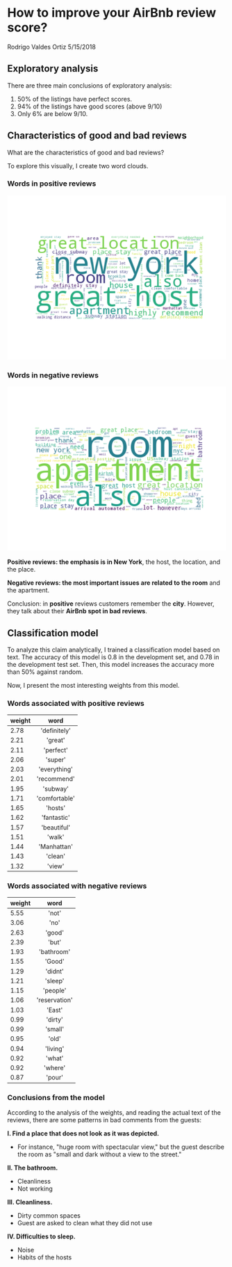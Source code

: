 How to improve your AirBnb review score?
================
Rodrigo Valdes Ortiz
5/15/2018

Exploratory analysis
--------------------

There are three main conclusions of exploratory analysis:

1.  50% of the listings have perfect scores.
2.  94% of the listings have good scores (above 9/10)
3.  Only 6% are below 9/10.

Characteristics of good and bad reviews
---------------------------------------

What are the characteristics of good and bad reviews?

To explore this visually, I create two word clouds.

### Words in positive reviews

![](images/positive_words.png?raw=true)

### Words in negative reviews

![](images/negative_words.png?raw=true)

**Positive reviews: the emphasis is in New York**, the host, the location, and the place.

**Negative reviews: the most important issues are related to the room** and the apartment.

Conclusion: in **positive** reviews customers remember the **city**. However, they talk about their **AirBnb spot in bad reviews**.

Classification model
--------------------

To analyze this claim analytically, I trained a classification model based on text. The accuracy of this model is 0.8 in the development set, and 0.78 in the development test set. Then, this model increases the accuracy more than 50% against random.

Now, I present the most interesting weights from this model.

### Words associated with positive reviews

| weight |      word     |
|--------|:-------------:|
| 2.78   |  'definitely' |
| 2.21   |    'great'    |
| 2.11   |   'perfect'   |
| 2.06   |    'super'    |
| 2.03   |  'everything' |
| 2.01   |  'recommend'  |
| 1.95   |    'subway'   |
| 1.71   | 'comfortable' |
| 1.65   |    'hosts'    |
| 1.62   |  'fantastic'  |
| 1.57   |  'beautiful'  |
| 1.51   |     'walk'    |
| 1.44   |  'Manhattan'  |
| 1.43   |    'clean'    |
| 1.32   |     'view'    |

### Words associated with negative reviews

| weight |      word     |
|--------|:-------------:|
| 5.55   |     'not'     |
| 3.06   |      'no'     |
| 2.63   |     'good'    |
| 2.39   |     'but'     |
| 1.93   |   'bathroom'  |
| 1.55   |     'Good'    |
| 1.29   |    'didnt'    |
| 1.21   |    'sleep'    |
| 1.15   |    'people'   |
| 1.06   | 'reservation' |
| 1.03   |     'East'    |
| 0.99   |    'dirty'    |
| 0.99   |    'small'    |
| 0.95   |     'old'     |
| 0.94   |    'living'   |
| 0.92   |     'what'    |
| 0.92   |    'where'    |
| 0.87   |     'pour'    |

### Conclusions from the model

According to the analysis of the weights, and reading the actual text of the reviews, there are some patterns in bad comments from the guests:

**I. Find a place that does not look as it was depicted.**

-   For instance, "huge room with spectacular view," but the guest describe the room as "small and dark without a view to the street."

**II. The bathroom.**

-   Cleanliness
-   Not working

**III. Cleanliness.**

-   Dirty common spaces
-   Guest are asked to clean what they did not use

**IV. Difficulties to sleep.**

-   Noise
-   Habits of the hosts
